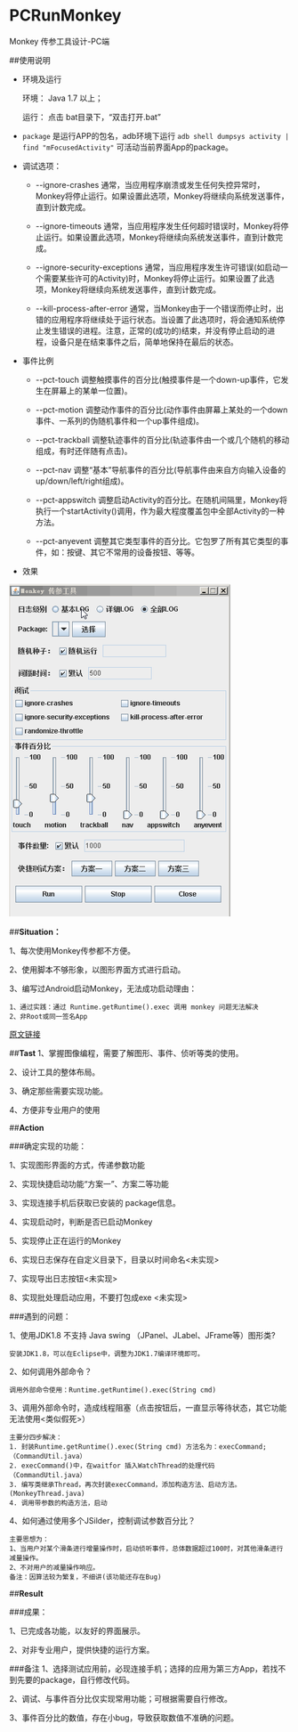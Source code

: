 # PCRunMonkey

Monkey 传参工具设计-PC端

##使用说明

* 环境及运行

	环境： Java 1.7 以上；

	运行： 点击 bat目录下，“双击打开.bat”



* `package` 是运行APP的包名，adb环境下运行 `adb shell dumpsys activity | find "mFocusedActivity"` 可活动当前界面App的package。
	
* 调试选项：

	* --ignore-crashes
通常，当应用程序崩溃或发生任何失控异常时，Monkey将停止运行。如果设置此选项，Monkey将继续向系统发送事件，直到计数完成。

	* --ignore-timeouts
通常，当应用程序发生任何超时错误时，Monkey将停止运行。如果设置此选项，Monkey将继续向系统发送事件，直到计数完成。

	* --ignore-security-exceptions
通常，当应用程序发生许可错误(如启动一个需要某些许可的Activity)时，Monkey将停止运行。如果设置了此选项，Monkey将继续向系统发送事件，直到计数完成。

	* --kill-process-after-error
通常，当Monkey由于一个错误而停止时，出错的应用程序将继续处于运行状态。当设置了此选项时，将会通知系统停止发生错误的进程。注意，正常的(成功的)结束，并没有停止启动的进程，设备只是在结束事件之后，简单地保持在最后的状态。


* 事件比例

	* --pct-touch
调整触摸事件的百分比(触摸事件是一个down-up事件，它发生在屏幕上的某单一位置)。

	* --pct-motion
调整动作事件的百分比(动作事件由屏幕上某处的一个down事件、一系列的伪随机事件和一个up事件组成)。

	* --pct-trackball
调整轨迹事件的百分比(轨迹事件由一个或几个随机的移动组成，有时还伴随有点击)。

	* --pct-nav
调整“基本”导航事件的百分比(导航事件由来自方向输入设备的up/down/left/right组成)。

	* --pct-appswitch
调整启动Activity的百分比。在随机间隔里，Monkey将执行一个startActivity()调用，作为最大程度覆盖包中全部Activity的一种方法。

	* --pct-anyevent
调整其它类型事件的百分比。它包罗了所有其它类型的事件，如：按键、其它不常用的设备按钮、等等。


* 效果

![run](pic/run.gif)




##**Situation：**

1、每次使用Monkey传参都不方便。

2、使用脚本不够形象，以图形界面方式进行启动。

3、编写过Android启动Monkey，无法成功启动理由：

    1、通过实践：通过 Runtime.getRuntime().exec 调用 monkey 问题无法解决
    2、非Root或同一签名App 

[原文链接](http://stackoverflow.com/questions/20518745/how-is-it-possible-to-run-monkey-from-android-app)


##**Tast**
1、掌握图像编程，需要了解图形、事件、侦听等类的使用。

2、设计工具的整体布局。

3、确定那些需要实现功能。

4、方便非专业用户的使用

##**Action**

###确定实现的功能：

1、实现图形界面的方式，传递参数功能

2、实现快捷启动功能“方案一”、方案二等功能

3、实现连接手机后获取已安装的 package信息。

4、实现启动时，判断是否已启动Monkey

5、实现停止正在运行的Monkey

6、实现日志保存在自定义目录下，目录以时间命名<未实现>

7、实现导出日志按钮<未实现>

8、实现批处理启动应用，不要打包成exe <未实现>

###遇到的问题：

1、使用JDK1.8 不支持 Java swing （JPanel、JLabel、JFrame等）图形类?

    安装JDK1.8，可以在Eclipse中，调整为JDK1.7编译环境即可。

2、如何调用外部命令？

    调用外部命令使用：Runtime.getRuntime().exec(String cmd)
    
3、调用外部命令时，造成线程阻塞（点击按钮后，一直显示等待状态，其它功能无法使用<类似假死>）

    主要分四步解决：
    1. 封装Runtime.getRuntime().exec(String cmd) 方法名为：execCommand;（CommandUtil.java）
    2. execCommand()中，在waitfor 插入WatchThread的处理代码（CommandUtil.java）
    3. 编写类继承Thread，再次封装execCommand，添加构造方法、启动方法。(MonkeyThread.java)
    4. 调用带参数的构造方法，启动


4、如何通过使用多个JSilder，控制调试参数百分比？

    主要思想为：
    1、当用户对某个滑条进行增量操作时，启动侦听事件，总体数据超过100时，对其他滑条进行减量操作。
    2、不对用户的减量操作响应。
    备注：因算法较为繁复，不细讲(该功能还存在Bug)

##**Result**

###成果：

1、已完成各功能，以友好的界面展示。

2、对非专业用户，提供快捷的运行方案。

###备注
1、选择测试应用前，必现连接手机；选择的应用为第三方App，若找不到先要的package，自行修改代码。

2、调试、与事件百分比仅实现常用功能；可根据需要自行修改。

3、事件百分比的数值，存在小bug，导致获取数值不准确的问题。

